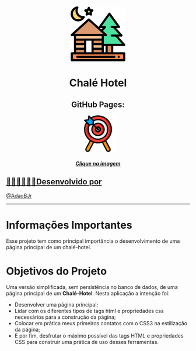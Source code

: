 <p align="center"><img width='150px' src='https://github.com/AdaoBJr/ChaleHotel/blob/master/imagens/chaleHotel.png' />
<h1 align="center"> Chalé Hotel </h1>  </p>

<h2 align="center">GitHub Pages:</h2>
 
 <div align="center">
   <a href="https://adaobjr.github.io/ChaleHotel/" target="_blank">
    <img width='100px' src='https://github.com/AdaoBJr/ChaleHotel/blob/master/imagens/cliqueAqui.png' target="_blank" />
 </div>
 
<h5 align="center">Clique na imagem</h5>

## 🧑🏻‍💻👩🏾‍💻Desenvolvido por

@[AdaoBJr](https://github.com/AdaoBJr)

---

# Informações Importantes

Esse projeto tem como principal importância o desenvolvimento de uma página principal de um chalé-hotel.

# Objetivos do Projeto

Uma versão simplificada, sem persistência no banco de dados, de uma página principal de um **Chalé-Hotel**. 
Nesta aplicação a intenção foi:
  - Desenvolver uma página principal;
  - Lidar com os diferentes tipos de tags html e propriedades css necessários para a construção da página;
  - Colocar em prática meus primeiros contatos com o CSS3 na estilização da página;
  - E por fim, desfrutar o máximo possível das tags HTML e propriedades CSS para construir uma prática de uso desses ferramentas.
